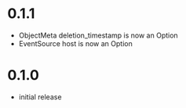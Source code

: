 # 0.1.1

* ObjectMeta deletion_timestamp is now an Option
* EventSource host is now an Option

# 0.1.0

* initial release
